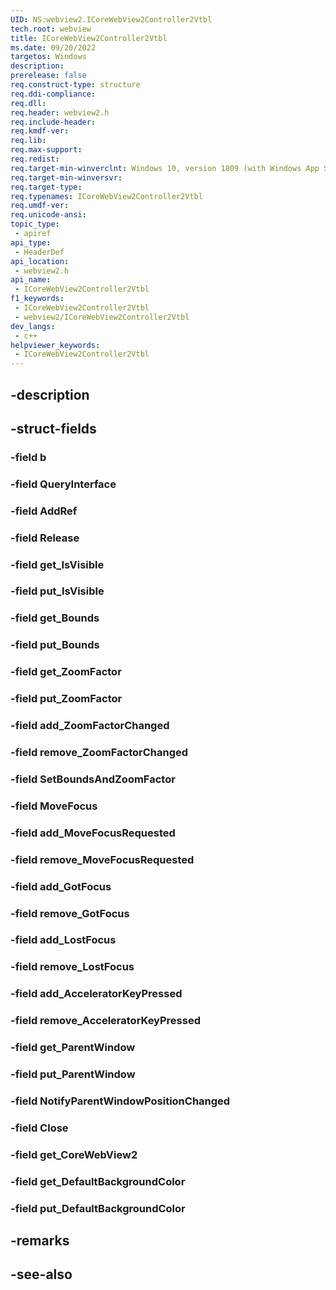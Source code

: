 ```yaml
---
UID: NS:webview2.ICoreWebView2Controller2Vtbl
tech.root: webview
title: ICoreWebView2Controller2Vtbl
ms.date: 09/20/2022
targetos: Windows
description: 
prerelease: false
req.construct-type: structure
req.ddi-compliance: 
req.dll: 
req.header: webview2.h
req.include-header: 
req.kmdf-ver: 
req.lib: 
req.max-support: 
req.redist: 
req.target-min-winverclnt: Windows 10, version 1809 (with Windows App SDK 1.1 or later)
req.target-min-winversvr: 
req.target-type: 
req.typenames: ICoreWebView2Controller2Vtbl
req.umdf-ver: 
req.unicode-ansi: 
topic_type:
 - apiref
api_type:
 - HeaderDef
api_location:
 - webview2.h
api_name:
 - ICoreWebView2Controller2Vtbl
f1_keywords:
 - ICoreWebView2Controller2Vtbl
 - webview2/ICoreWebView2Controller2Vtbl
dev_langs:
 - c++
helpviewer_keywords:
 - ICoreWebView2Controller2Vtbl
---
```


## -description

## -struct-fields

### -field b

### -field QueryInterface

### -field AddRef

### -field Release

### -field get_IsVisible

### -field put_IsVisible

### -field get_Bounds

### -field put_Bounds

### -field get_ZoomFactor

### -field put_ZoomFactor

### -field add_ZoomFactorChanged

### -field remove_ZoomFactorChanged

### -field SetBoundsAndZoomFactor

### -field MoveFocus

### -field add_MoveFocusRequested

### -field remove_MoveFocusRequested

### -field add_GotFocus

### -field remove_GotFocus

### -field add_LostFocus

### -field remove_LostFocus

### -field add_AcceleratorKeyPressed

### -field remove_AcceleratorKeyPressed

### -field get_ParentWindow

### -field put_ParentWindow

### -field NotifyParentWindowPositionChanged

### -field Close

### -field get_CoreWebView2

### -field get_DefaultBackgroundColor

### -field put_DefaultBackgroundColor

## -remarks

## -see-also

